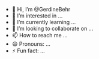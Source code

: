 - 👋 Hi, I’m @GerdineBehr
- 👀 I’m interested in ...
- 🌱 I’m currently learning ...
- 💞️ I’m looking to collaborate on ...
- 📫 How to reach me ...
- 😄 Pronouns: ...
- ⚡ Fun fact: ...

<!---
GerdineBehr/GerdineBehr is a ✨ special ✨ repository because its `README.md` (this file) appears on your GitHub profile.
You can click the Preview link to take a look at your changes.
--->
